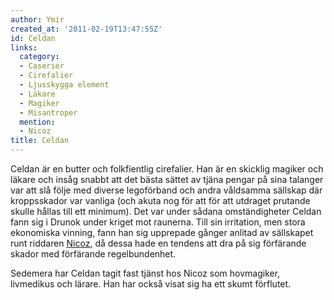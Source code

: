```yaml
---
author: Ymir
created_at: '2011-02-19T13:47:55Z'
id: Celdan
links:
  category:
  - Caserier
  - Cirefalier
  - Ljusskygga element
  - Läkare
  - Magiker
  - Misantroper
  mention:
  - Nicoz
title: Celdan
---
```


Celdan är en butter och folkfientlig cirefalier. Han är en skicklig magiker och läkare och insåg
snabbt att det bästa sättet av tjäna pengar på sina talanger var att slå följe med diverse
legoförband och andra våldsamma sällskap där kroppsskador var vanliga (och akuta nog för att för att
utdraget prutande skulle hållas till ett minimum). Det var under sådana omständigheter Celdan fann
sig i Drunok under kriget mot raunerna. Till sin irritation, men stora ekonomiska vinning, fann han
sig upprepade gånger anlitad av sällskapet runt riddaren [Nicoz], då dessa hade en tendens att dra
på sig förfärande skador med förfärande regelbundenhet.

Sedemera har Celdan tagit fast tjänst hos Nicoz som hovmagiker, livmedikus och lärare. Han har också
visat sig ha ett skumt förflutet.

  [Nicoz]: Nicoz